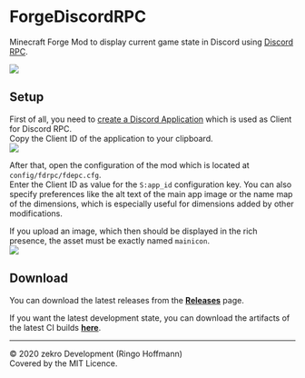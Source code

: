 # ForgeDiscordRPC

Minecraft Forge Mod to display current game state in Discord using [Discord RPC](https://discord.com/developers/docs/topics/rpc).

![](https://i.imgur.com/zttMIgL.png)

## Setup

First of all, you need to [create a Discord Application](https://discordapp.com/developers/applications) which is used as Client for Discord RPC.  
Copy the Client ID of the application to your clipboard.  
![](https://i.imgur.com/PGQO52W.png)

After that, open the configuration of the mod which is located at `config/fdrpc/fdepc.cfg`.  
Enter the Client ID as value for the `S:app_id` configuration key. You can also specify preferences like the alt text of the main app image or the name map of the dimensions, which is especially useful for dimensions added by other modifications.

If you upload an image, which then should be displayed in the rich presence, the asset must be exactly named `mainicon`.  
![](https://i.imgur.com/7I9IDPj.png)

## Download

You can download the latest releases from the [**Releases**](https://github.com/zekroTJA/ForgeDiscordRPC/releases) page.

If you want the latest development state, you can download the artifacts of the latest CI builds [**here**](https://github.com/zekroTJA/ForgeDiscordRPC/actions).

---

© 2020 zekro Development (Ringo Hoffmann)  
Covered by the MIT Licence.
